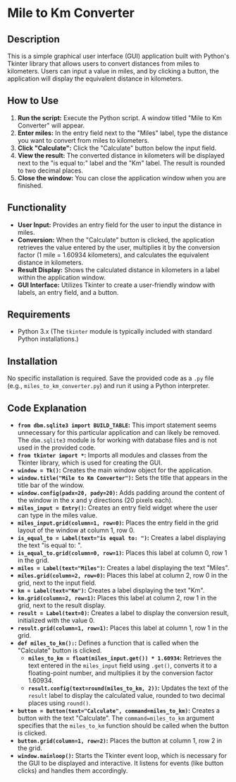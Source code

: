 # Mile to Km Converter

## Description

This is a simple graphical user interface (GUI) application built with Python's Tkinter library that allows users to convert distances from miles to kilometers. Users can input a value in miles, and by clicking a button, the application will display the equivalent distance in kilometers.

## How to Use

1.  **Run the script:** Execute the Python script. A window titled "Mile to Km Converter" will appear.
2.  **Enter miles:** In the entry field next to the "Miles" label, type the distance you want to convert from miles to kilometers.
3.  **Click "Calculate":** Click the "Calculate" button below the input field.
4.  **View the result:** The converted distance in kilometers will be displayed next to the "is equal to:" label and the "Km" label. The result is rounded to two decimal places.
5.  **Close the window:** You can close the application window when you are finished.

## Functionality

* **User Input:** Provides an entry field for the user to input the distance in miles.
* **Conversion:** When the "Calculate" button is clicked, the application retrieves the value entered by the user, multiplies it by the conversion factor (1 mile = 1.60934 kilometers), and calculates the equivalent distance in kilometers.
* **Result Display:** Shows the calculated distance in kilometers in a label within the application window.
* **GUI Interface:** Utilizes Tkinter to create a user-friendly window with labels, an entry field, and a button.

## Requirements

* Python 3.x (The `tkinter` module is typically included with standard Python installations.)

## Installation

No specific installation is required. Save the provided code as a `.py` file (e.g., `miles_to_km_converter.py`) and run it using a Python interpreter.

## Code Explanation

* **`from dbm.sqlite3 import BUILD_TABLE`:** This import statement seems unnecessary for this particular application and can likely be removed. The `dbm.sqlite3` module is for working with database files and is not used in the provided code.
* **`from tkinter import *`:** Imports all modules and classes from the Tkinter library, which is used for creating the GUI.
* **`window = Tk()`:** Creates the main window object for the application.
* **`window.title("Mile to Km Converter")`:** Sets the title that appears in the title bar of the window.
* **`window.config(padx=20, pady=20)`:** Adds padding around the content of the window in the x and y directions (20 pixels each).
* **`miles_input = Entry()`:** Creates an entry field widget where the user can type in the miles value.
* **`miles_input.grid(column=1, row=0)`:** Places the entry field in the grid layout of the window at column 1, row 0.
* **`is_equal_to = Label(text="is equal to: ")`:** Creates a label displaying the text "is equal to: ".
* **`is_equal_to.grid(column=0, row=1)`:** Places this label at column 0, row 1 in the grid.
* **`miles = Label(text="Miles")`:** Creates a label displaying the text "Miles".
* **`miles.grid(column=2, row=0)`:** Places this label at column 2, row 0 in the grid, next to the input field.
* **`km = Label(text="Km")`:** Creates a label displaying the text "Km".
* **`km.grid(column=2, row=1)`:** Places this label at column 2, row 1 in the grid, next to the result display.
* **`result = Label(text=0)`:** Creates a label to display the conversion result, initialized with the value 0.
* **`result.grid(column=1, row=1)`:** Places this label at column 1, row 1 in the grid.
* **`def miles_to_km():`:** Defines a function that is called when the "Calculate" button is clicked.
    * **`miles_to_km = float(miles_input.get()) * 1.60934`:** Retrieves the text entered in the `miles_input` field using `.get()`, converts it to a floating-point number, and multiplies it by the conversion factor 1.60934.
    * **`result.config(text=round(miles_to_km, 2))`:** Updates the text of the `result` label to display the calculated value, rounded to two decimal places using `round()`.
* **`button = Button(text="Calculate", command=miles_to_km)`:** Creates a button with the text "Calculate". The `command=miles_to_km` argument specifies that the `miles_to_km` function should be called when the button is clicked.
* **`button.grid(column=1, row=2)`:** Places the button at column 1, row 2 in the grid.
* **`window.mainloop()`:** Starts the Tkinter event loop, which is necessary for the GUI to be displayed and interactive. It listens for events (like button clicks) and handles them accordingly.
